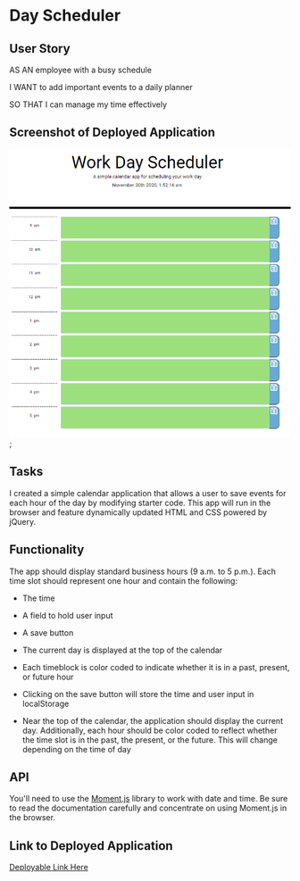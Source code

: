# Day Scheduler


## User Story

AS AN employee with a busy schedule

I WANT to add important events to a daily planner

SO THAT I can manage my time effectively


## Screenshot of Deployed Application

![Day Scheduler](Scheduler.png);



## Tasks

I created a simple calendar application that allows a user to save events for each hour of the day by modifying starter code. This app will run in the browser and feature dynamically updated HTML and CSS powered by jQuery.


## Functionality

The app should display standard business hours (9 a.m. to 5 p.m.). Each time slot should represent one hour and contain the following:

* The time

* A field to hold user input

* A save button

* The current day is displayed at the top of the calendar

* Each timeblock is color coded to indicate whether it is in a past, present, or future hour

* Clicking on the save button will store the time and user input in localStorage

* Near the top of the calendar, the application should display the current day. Additionally, each hour should be color coded to reflect whether the time slot is in the past, the present, or the future. This will change depending on the time of day


## API

You'll need to use the [Moment.js](https://momentjs.com/) library to work with date and time. Be sure to read the documentation carefully and concentrate on using Moment.js in the browser.


## Link to Deployed Application

[Deployable Link Here]()